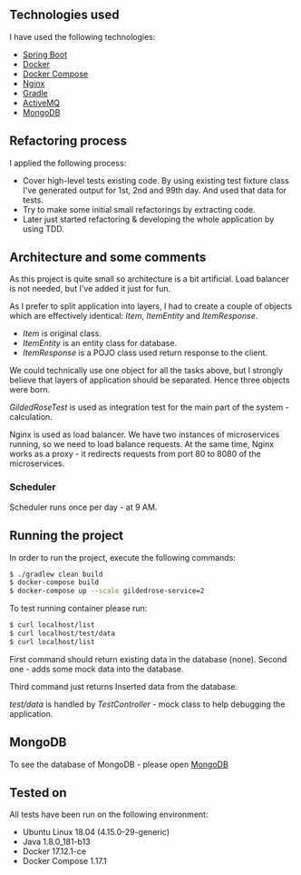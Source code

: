 ## Technologies used

I have used the following technologies:
* [Spring Boot](http://spring.io/projects/spring-boot)
* [Docker](https://www.docker.com/)
* [Docker Compose](https://docs.docker.com/compose/)
* [Nginx](https://www.nginx.com/)
* [Gradle](https://gradle.org/)
* [ActiveMQ](http://activemq.apache.org/)
* [MongoDB](https://www.mongodb.com/)

## Refactoring process

I applied the following process:

- Cover high-level tests existing code. By using existing test fixture class I've generated output for 1st, 2nd and 99th day. And used that data for tests.
- Try to make some initial small refactorings by extracting code.
- Later just started refactoring & developing the whole application by using TDD. 

## Architecture and some comments

As this project is quite small so architecture is a bit artificial. Load balancer is not needed, but I've added it just for fun.

As I prefer to split application into layers, I had to create a couple of objects which are effectively identical: *Item*, *ItemEntity* and *ItemResponse*.

- *Item* is original class.
- *ItemEntity* is an entity class for database.
- *ItemResponse* is a POJO class used return response to the client.

We could technically use one object for all the tasks above, but I strongly believe that layers of application should be separated. Hence three objects were born.

*GildedRoseTest* is used as integration test for the main part of the system - calculation.

Nginx is used as load balancer. We have two instances of microservices running, so we need to load balance requests. At the same time, Nginx works as a proxy - it redirects requests from port 80 to 8080 of the microservices.

### Scheduler

Scheduler runs once per day - at 9 AM.

## Running the project

In order to run the project, execute the following commands:

```bash
$ ./gradlew clean build
$ docker-compose build
$ docker-compose up --scale gildedrose-service=2
```

To test running container please run:

```bash
$ curl localhost/list
$ curl localhost/test/data
$ curl localhost/list
```

First command should return existing data in the database (none). Second one - adds some mock data into the database.

Third command just returns Inserted data from the database.

*test/data* is handled by *TestController* - mock class to help debugging the application.

## MongoDB

To see the database of MongoDB - please open [MongoDB](http://localhost:8081/)

## Tested on

All tests have been run on the following environment:

- Ubuntu Linux 18.04 (4.15.0-29-generic)
- Java 1.8.0_181-b13
- Docker 17.12.1-ce
- Docker Compose 1.17.1
